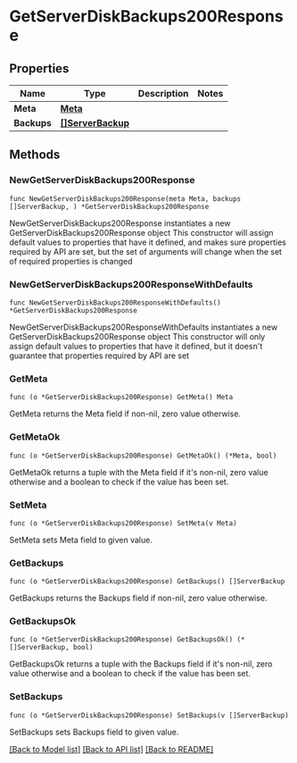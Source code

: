# GetServerDiskBackups200Response

## Properties

Name | Type | Description | Notes
------------ | ------------- | ------------- | -------------
**Meta** | [**Meta**](Meta.md) |  | 
**Backups** | [**[]ServerBackup**](ServerBackup.md) |  | 

## Methods

### NewGetServerDiskBackups200Response

`func NewGetServerDiskBackups200Response(meta Meta, backups []ServerBackup, ) *GetServerDiskBackups200Response`

NewGetServerDiskBackups200Response instantiates a new GetServerDiskBackups200Response object
This constructor will assign default values to properties that have it defined,
and makes sure properties required by API are set, but the set of arguments
will change when the set of required properties is changed

### NewGetServerDiskBackups200ResponseWithDefaults

`func NewGetServerDiskBackups200ResponseWithDefaults() *GetServerDiskBackups200Response`

NewGetServerDiskBackups200ResponseWithDefaults instantiates a new GetServerDiskBackups200Response object
This constructor will only assign default values to properties that have it defined,
but it doesn't guarantee that properties required by API are set

### GetMeta

`func (o *GetServerDiskBackups200Response) GetMeta() Meta`

GetMeta returns the Meta field if non-nil, zero value otherwise.

### GetMetaOk

`func (o *GetServerDiskBackups200Response) GetMetaOk() (*Meta, bool)`

GetMetaOk returns a tuple with the Meta field if it's non-nil, zero value otherwise
and a boolean to check if the value has been set.

### SetMeta

`func (o *GetServerDiskBackups200Response) SetMeta(v Meta)`

SetMeta sets Meta field to given value.


### GetBackups

`func (o *GetServerDiskBackups200Response) GetBackups() []ServerBackup`

GetBackups returns the Backups field if non-nil, zero value otherwise.

### GetBackupsOk

`func (o *GetServerDiskBackups200Response) GetBackupsOk() (*[]ServerBackup, bool)`

GetBackupsOk returns a tuple with the Backups field if it's non-nil, zero value otherwise
and a boolean to check if the value has been set.

### SetBackups

`func (o *GetServerDiskBackups200Response) SetBackups(v []ServerBackup)`

SetBackups sets Backups field to given value.



[[Back to Model list]](../README.md#documentation-for-models) [[Back to API list]](../README.md#documentation-for-api-endpoints) [[Back to README]](../README.md)


